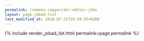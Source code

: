```yaml
---
permalink: /remote-copywriter-editor-jobs
layout: page-jobad-list
last_modified_at: 2018-07-31T19:39:55+0200
---
```

{% include render_jobad_list.html permalink=page.permalink %}
